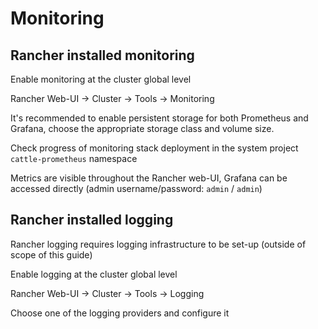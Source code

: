# Monitoring

## Rancher installed monitoring

Enable monitoring at the cluster global level

Rancher Web-UI -> Cluster -> Tools -> Monitoring

It's recommended to enable persistent storage for both Prometheus and Grafana, choose the appropriate storage class and volume size.

Check progress of monitoring stack deployment in the system project `cattle-prometheus` namespace

Metrics are visible throughout the Rancher web-UI, Grafana can be accessed directly (admin username/password: `admin` / `admin`)

## Rancher installed logging

Rancher logging requires logging infrastructure to be set-up (outside of scope of this guide)

Enable logging at the cluster global level

Rancher Web-UI -> Cluster -> Tools -> Logging

Choose one of the logging providers and configure it
